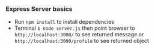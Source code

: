 ### Express Server basics

- Run `npm install` to install dependencies
- Terminal `$ node server.js` then point browser to `http://localhost:3000/` to see returned message or `http://localhost:3000/profile` to see returned object
